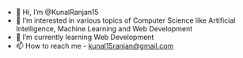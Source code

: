 - 👋 Hi, I’m @KunalRanjan15
- 👀 I’m interested in various topics of Computer Science like Artificial Intelligence, Machine Learning and Web Development
- 🌱 I’m currently learning Web Development
- 📫 How to reach me - kunal15ranjan@gmail.com

<!---
KunalRanjan15/KunalRanjan15 is a ✨ special ✨ repository because its `README.md` (this file) appears on your GitHub profile.
You can click the Preview link to take a look at your changes.
--->
